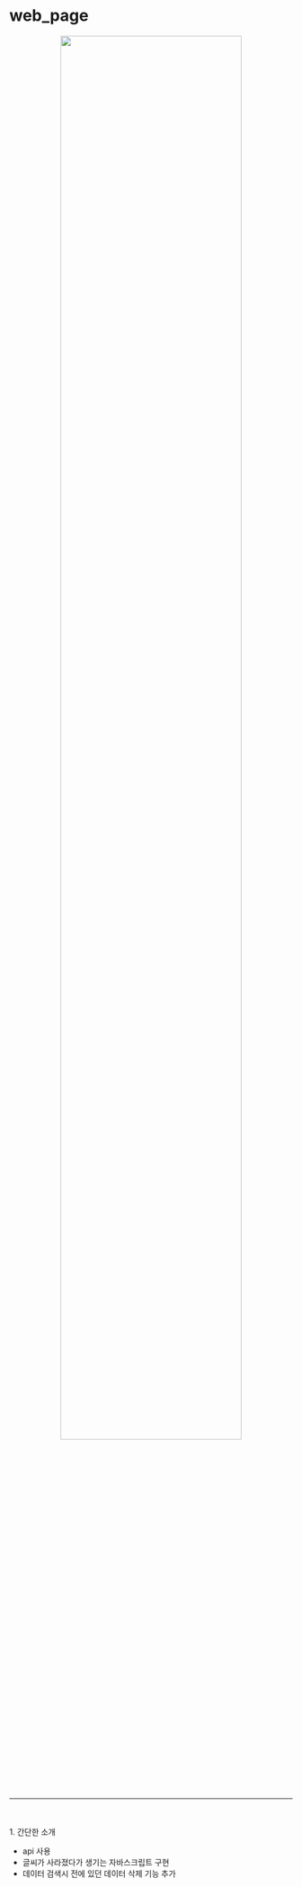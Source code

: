 # web_page
<div style="text-align: center;">
  <img width=80%; src="https://github.com/LouiIII3/TV_SHOW/assets/119919129/c2e172f2-217c-4c23-8797-2d629fb1f493">
</div>

<hr>
<br>
<br>
1. 간단한 소개

- api 사용
- 글씨가 사라졌다가 생기는 자바스크립트 구현
- 데이터 검색시 전에 있던 데이터 삭제 기능 추가
